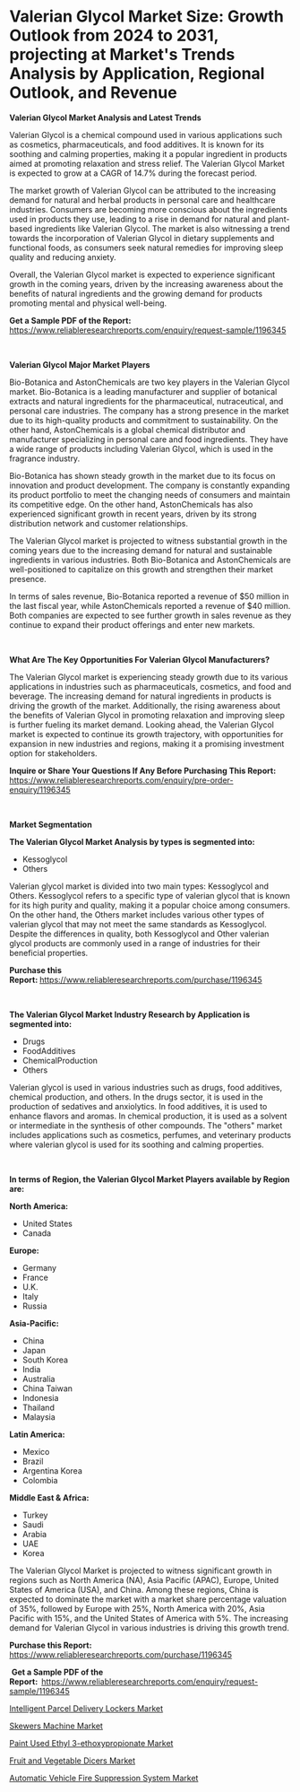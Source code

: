 <p><h1>Valerian Glycol Market Size: Growth Outlook from 2024 to 2031, projecting at Market's Trends Analysis by Application, Regional Outlook, and Revenue</h1></p><p><strong>Valerian Glycol Market Analysis and Latest Trends</strong></p>
<p><p>Valerian Glycol is a chemical compound used in various applications such as cosmetics, pharmaceuticals, and food additives. It is known for its soothing and calming properties, making it a popular ingredient in products aimed at promoting relaxation and stress relief. The Valerian Glycol Market is expected to grow at a CAGR of 14.7% during the forecast period.</p><p>The market growth of Valerian Glycol can be attributed to the increasing demand for natural and herbal products in personal care and healthcare industries. Consumers are becoming more conscious about the ingredients used in products they use, leading to a rise in demand for natural and plant-based ingredients like Valerian Glycol. The market is also witnessing a trend towards the incorporation of Valerian Glycol in dietary supplements and functional foods, as consumers seek natural remedies for improving sleep quality and reducing anxiety.</p><p>Overall, the Valerian Glycol market is expected to experience significant growth in the coming years, driven by the increasing awareness about the benefits of natural ingredients and the growing demand for products promoting mental and physical well-being.</p></p>
<p><strong>Get a Sample PDF of the Report:&nbsp;</strong> <a href="https://www.reliableresearchreports.com/enquiry/request-sample/1196345">https://www.reliableresearchreports.com/enquiry/request-sample/1196345</a></p>
<p>&nbsp;</p>
<p><strong>Valerian Glycol Major Market Players</strong></p>
<p><p>Bio-Botanica and AstonChemicals are two key players in the Valerian Glycol market. Bio-Botanica is a leading manufacturer and supplier of botanical extracts and natural ingredients for the pharmaceutical, nutraceutical, and personal care industries. The company has a strong presence in the market due to its high-quality products and commitment to sustainability. On the other hand, AstonChemicals is a global chemical distributor and manufacturer specializing in personal care and food ingredients. They have a wide range of products including Valerian Glycol, which is used in the fragrance industry.</p><p>Bio-Botanica has shown steady growth in the market due to its focus on innovation and product development. The company is constantly expanding its product portfolio to meet the changing needs of consumers and maintain its competitive edge. On the other hand, AstonChemicals has also experienced significant growth in recent years, driven by its strong distribution network and customer relationships.</p><p>The Valerian Glycol market is projected to witness substantial growth in the coming years due to the increasing demand for natural and sustainable ingredients in various industries. Both Bio-Botanica and AstonChemicals are well-positioned to capitalize on this growth and strengthen their market presence.</p><p>In terms of sales revenue, Bio-Botanica reported a revenue of $50 million in the last fiscal year, while AstonChemicals reported a revenue of $40 million. Both companies are expected to see further growth in sales revenue as they continue to expand their product offerings and enter new markets.</p></p>
<p>&nbsp;</p>
<p><strong>What Are The Key Opportunities For Valerian Glycol Manufacturers?</strong></p>
<p><p>The Valerian Glycol market is experiencing steady growth due to its various applications in industries such as pharmaceuticals, cosmetics, and food and beverage. The increasing demand for natural ingredients in products is driving the growth of the market. Additionally, the rising awareness about the benefits of Valerian Glycol in promoting relaxation and improving sleep is further fueling its market demand. Looking ahead, the Valerian Glycol market is expected to continue its growth trajectory, with opportunities for expansion in new industries and regions, making it a promising investment option for stakeholders.</p></p>
<p><strong>Inquire or Share Your Questions If Any Before Purchasing This Report:</strong> <a href="https://www.reliableresearchreports.com/enquiry/pre-order-enquiry/1196345">https://www.reliableresearchreports.com/enquiry/pre-order-enquiry/1196345</a></p>
<p>&nbsp;</p>
<p><strong>Market Segmentation</strong></p>
<p><strong>The Valerian Glycol Market Analysis by types is segmented into:</strong></p>
<p><ul><li>Kessoglycol</li><li>Others</li></ul></p>
<p><p>Valerian glycol market is divided into two main types: Kessoglycol and Others. Kessoglycol refers to a specific type of valerian glycol that is known for its high purity and quality, making it a popular choice among consumers. On the other hand, the Others market includes various other types of valerian glycol that may not meet the same standards as Kessoglycol. Despite the differences in quality, both Kessoglycol and Other valerian glycol products are commonly used in a range of industries for their beneficial properties.</p></p>
<p><strong>Purchase this Report:&nbsp;</strong><a href="https://www.reliableresearchreports.com/purchase/1196345">https://www.reliableresearchreports.com/purchase/1196345</a></p>
<p>&nbsp;</p>
<p><strong>The Valerian Glycol Market Industry Research by Application is segmented into:</strong></p>
<p><ul><li>Drugs</li><li>FoodAdditives</li><li>ChemicalProduction</li><li>Others</li></ul></p>
<p><p>Valerian glycol is used in various industries such as drugs, food additives, chemical production, and others. In the drugs sector, it is used in the production of sedatives and anxiolytics. In food additives, it is used to enhance flavors and aromas. In chemical production, it is used as a solvent or intermediate in the synthesis of other compounds. The "others" market includes applications such as cosmetics, perfumes, and veterinary products where valerian glycol is used for its soothing and calming properties.</p></p>
<p>&nbsp;</p>
<p><strong>In terms of Region, the Valerian Glycol Market Players available by Region are:</strong></p>
<p>
    <p> <strong> North America: </strong>
        <ul>
            <li>United States</li>
            <li>Canada</li>
        </ul>
        </p> 
    <p> <strong> Europe: </strong>
        <ul>
            <li>Germany</li>
            <li>France</li>
            <li>U.K.</li>
            <li>Italy</li>
            <li>Russia</li>
        </ul>
        </p> 
    <p> <strong> Asia-Pacific: </strong>
        <ul>
            <li>China</li>
            <li>Japan</li>
            <li>South Korea</li>
            <li>India</li>
            <li>Australia</li>
            <li>China Taiwan</li>
            <li>Indonesia</li>
            <li>Thailand</li>
            <li>Malaysia</li>
        </ul>
        </p> 
    <p> <strong> Latin America: </strong>
        <ul>
            <li>Mexico</li>
            <li>Brazil</li>
            <li>Argentina Korea</li>
            <li>Colombia</li>
        </ul>
        </p> 
    <p> <strong> Middle East & Africa: </strong>
        <ul>
            <li>Turkey</li>
            <li>Saudi</li>
            <li>Arabia</li>
            <li>UAE</li>
            <li>Korea</li>
        </ul>
    </p>
    </p>
<p><p>The Valerian Glycol Market is projected to witness significant growth in regions such as North America (NA), Asia Pacific (APAC), Europe, United States of America (USA), and China. Among these regions, China is expected to dominate the market with a market share percentage valuation of 35%, followed by Europe with 25%, North America with 20%, Asia Pacific with 15%, and the United States of America with 5%. The increasing demand for Valerian Glycol in various industries is driving this growth trend.</p></p>
<p><strong>Purchase this Report: </strong><a href="https://www.reliableresearchreports.com/purchase/1196345">https://www.reliableresearchreports.com/purchase/1196345</a></p>
<p>&nbsp;<strong>Get a Sample PDF of the Report:&nbsp;&nbsp;</strong><a href="https://www.reliableresearchreports.com/enquiry/request-sample/1196345">https://www.reliableresearchreports.com/enquiry/request-sample/1196345</a></p>
<p><strong></strong></p>
<p><p><a href="https://medium.com/@joseramirez66655/intelligent-parcel-delivery-lockers-market-size-cagr-trends-2024-2030-fd0e9e4a5d11">Intelligent Parcel Delivery Lockers Market</a></p><p><a href="https://issuu.com/reportprime-2/docs/skewers-machine-market-size-2030.pptx">Skewers Machine Market</a></p><p><a href="https://github.com/yoshih12/Market-Research-Report-List-1/blob/main/paint-used-ethyl-3-ethoxypropionate-market.md">Paint Used Ethyl 3-ethoxypropionate Market</a></p><p><a href="https://issuu.com/reportprime-2/docs/fruit-and-vegetable-dicers-market-size-2030.pptx">Fruit and Vegetable Dicers Market</a></p><p><a href="https://medium.com/@joseramirez66655/analyzing-automatic-vehicle-fire-suppression-system-market-global-industry-perspective-and-1dbcc54e1a33">Automatic Vehicle Fire Suppression System Market</a></p></p>